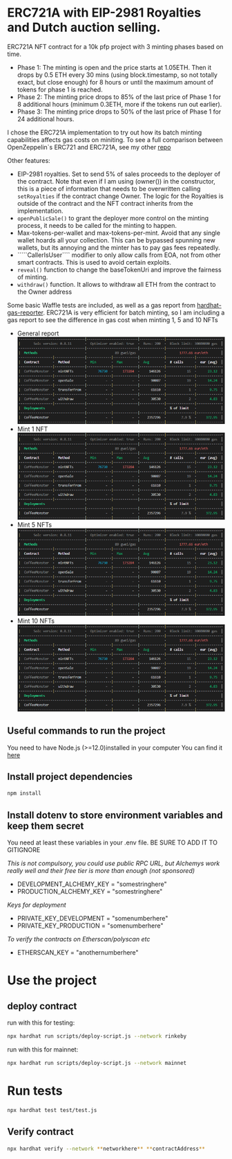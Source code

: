 # ERC721A with EIP-2981 Royalties and Dutch auction selling.
ERC721A NFT contract for a 10k pfp project with 3 minting phases based on time.

- Phase 1: The minting is open and the price starts at 1.05ETH. Then it drops by 0.5 ETH every 30 mins (using block.timestamp, so not totally exact, but close enough) for 8 hours or until the maximum amount of tokens for phase 1 is reached.
- Phase 2: The minting price drops to 85% of the last price of Phase 1 for 8 additional hours (minimum 0.3ETH, more if the tokens run out earlier).
- Phase 3: The minting price drops to 50% of the last price of Phase 1 for 24 additional hours.

I chose the ERC721A implementation to try out how its batch minting capabilities affects gas costs on miniting. To see a full comparison between OpenZeppelin`s ERC721 and ERC721A, see my other [repo](https://github.com/IpastorSan/ERC721vsERC1155vsERC721A-minting-gas-costs-comparison) 

Other features:
- EIP-2981 royalties. Set to send 5% of sales proceeds to the deployer of the contract. Note that even if I am using (owner()) in the constructor, this is a piece of information that needs to be overwritten calling ````setRoyalties```` if the contract change Owner. The logic for the Royalties is outside of the contract and the NFT contract inherits from the implementation.
- ````openPublicSale()```` to grant the deployer more control on the minting process, it needs to be called for the minting to happen.
- Max-tokens-per-wallet and max-tokens-per-mint. Avoid that any single wallet hoards all your collection. This can be bypassed spunning new wallets, but its annoying and the minter has to pay gas fees repeatedly.
- `````CallerIsUser```` modifier to only allow calls from EOA, not from other smart contracts. This is used to avoid certain exploits.
- ````reveal()```` function to change the baseTokenUri and improve the fairness of minting.
- ````withdraw()```` function. It allows to withdraw all ETH from the contract to the Owner address


Some basic Waffle tests are included, as well as a gas report from [hardhat-gas-reporter](https://www.npmjs.com/package/hardhat-gas-reporter). ERC721A is very efficient for batch minting, so I am including a gas report to see the difference in gas cost when minting 1, 5 and 10 NFTs

- General report
![gasreport](https://github.com/IpastorSan/ERC721A-nft-dutch-auction/blob/master/gas-report.png)
- Mint 1 NFT
![gasreport](https://github.com/IpastorSan/ERC721A-nft-dutch-auction/blob/master/gas-report.png)
- Mint 5 NFTs
![gasreport](https://github.com/IpastorSan/ERC721A-nft-dutch-auction/blob/master/gas-report.png)
- Mint 10 NFTs
![gasreport](https://github.com/IpastorSan/ERC721A-nft-dutch-auction/blob/master/gas-report.png)

## Useful commands to run the project 

You need to have Node.js (>=12.0)installed in your computer
You can find it [here](https://nodejs.org/en/)

## Install project dependencies
```bash
npm install
```

## Install dotenv to store environment variables and keep them secret

You need at least these variables in your .env file. BE SURE TO ADD IT TO GITIGNORE

*This is not compulsory, you could use public RPC URL, but Alchemys work really well and their free tier is more than enough (not sponsored)*
- DEVELOPMENT_ALCHEMY_KEY = "somestringhere"
- PRODUCTION_ALCHEMY_KEY = "somestringhere"

*Keys for deployment*
- PRIVATE_KEY_DEVELOPMENT = "somenumberhere"
- PRIVATE_KEY_PRODUCTION = "somenumberhere"


*To verify the contracts on Etherscan/polyscan etc*
- ETHERSCAN_KEY = "anothernumberhere"

# Use the project
## deploy contract 
run with this for testing: 
```bash
npx hardhat run scripts/deploy-script.js --network rinkeby 
```
run with this for mainnet: 
```bash
npx hardhat run scripts/deploy-script.js --network mainnet
```

# Run tests
```bash
npx hardhat test test/test.js 
```

## Verify contract 
```bash
npx hardhat verify --network **networkhere** **contractAddress**
```
